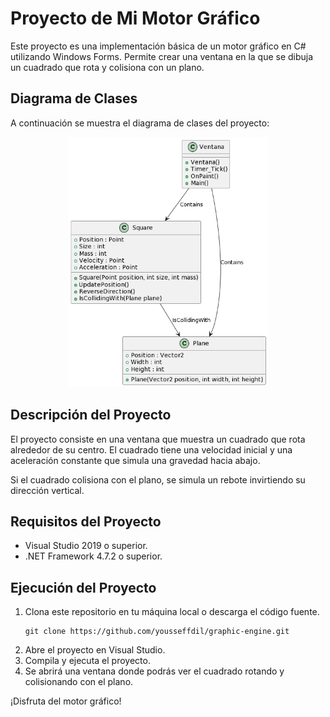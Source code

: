 # Proyecto de Mi Motor Gráfico

Este proyecto es una implementación básica de un motor gráfico en C# utilizando Windows Forms. Permite crear una ventana en la que se dibuja un cuadrado que rota y colisiona con un plano.
## Diagrama de Clases

A continuación se muestra el diagrama de clases del proyecto:
<div align="center">
    <img src="./preview/preview.png" width="320" height="400">
</div>


## Descripción del Proyecto

El proyecto consiste en una ventana que muestra un cuadrado que rota alrededor de su centro. El cuadrado tiene una velocidad inicial y una aceleración constante que simula una gravedad hacia abajo.

Si el cuadrado colisiona con el plano, se simula un rebote invirtiendo su dirección vertical.

## Requisitos del Proyecto

- Visual Studio 2019 o superior.
- .NET Framework 4.7.2 o superior.

## Ejecución del Proyecto

1. Clona este repositorio en tu máquina local o descarga el código fuente.
    ```shell
    git clone https://github.com/yousseffdil/graphic-engine.git
2. Abre el proyecto en Visual Studio.
3. Compila y ejecuta el proyecto.
4. Se abrirá una ventana donde podrás ver el cuadrado rotando y colisionando con el plano.

¡Disfruta del motor gráfico!
